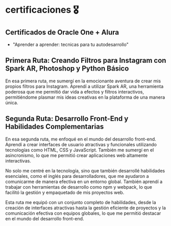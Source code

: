 # certificaciones 🎖
## Certificados de Oracle One + Alura
- "Aprender a aprender: tecnicas para tu autodesarrollo" 

## Primera Ruta: Creando Filtros para Instagram con Spark AR, Photoshop y Python Básico

En esa primera ruta, me sumergí en la emocionante aventura de crear mis propios filtros para Instagram. Aprendí a utilizar Spark AR, una herramienta poderosa que me permitió dar vida a efectos y filtros interactivos, permitiéndome plasmar mis ideas creativas en la plataforma de una manera única.

## Segunda Ruta: Desarrollo Front-End y Habilidades Complementarias

En esa segunda ruta, me enfoqué en el mundo del desarrollo front-end. Aprendí a crear interfaces de usuario atractivas y funcionales utilizando tecnologías como HTML, CSS y JavaScript. También me sumergí en el asincronismo, lo que me permitió crear aplicaciones web altamente interactivas.

No solo me centré en la tecnología, sino que también desarrollé habilidades esenciales, como el inglés para desarrolladores, que me ayudaron a comunicarme de manera efectiva en un entorno global. También aprendí a trabajar con herramientas de desarrollo como npm y webpack, lo que facilitó la gestión y empaquetado de mis proyectos web.

Esta ruta me equipó con un conjunto completo de habilidades, desde la creación de interfaces atractivas hasta la gestión eficiente de proyectos y la comunicación efectiva con equipos globales, lo que me permitió destacar en el mundo del desarrollo front-end.
